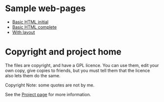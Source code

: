 # Sample web-pages
- [Basic HTML initial](Basic-HTML/page.html)
- [Basic HTML complete](Basic-HTML/complete-page.html)
- [With layout](web-layout/web-layout.html)

# Copyright and project home
The files are copyright, and have a GPL licence. You can use them, edit your own copy, give copies to friends, but you must tell them that the licence also lets them do the same.

Copyright Note: some quotes are not by me.

See the [Project page](https://github.com/richard-delorenzi/web-site-design) for more information.